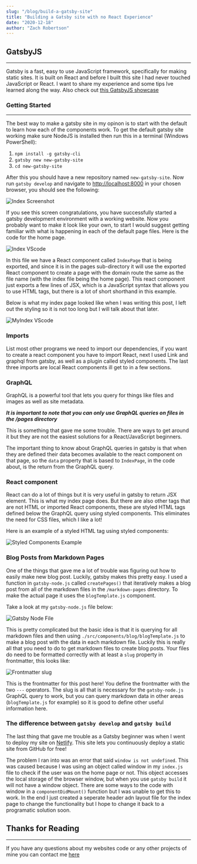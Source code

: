 ```yaml
---
slug: "/blog/build-a-gatsby-site"
title: "Building a Gatsby site with no React Experience"
date: "2020-12-18"
author: "Zach Robertson"
---
```


## GatsbyJS

*********************************

Gatsby is a fast, easy to use JavaScript framework, specifically for making static sites. It is built on React and before I built this site I had never touched JavaScript or React. I want to share my experience and some tips Ive learned along the way. Also check out [this GatsbyJS showcase](https://www.gatsbyjs.com/showcase/)

### Getting Started

*********************************
The best way to make a gatsby site in my opinon is to start with the default to learn how each of the components work.
To get the default gatsby site working make sure NodeJS is installed then run this in a terminal (Windows PowerShell):

1. `npm install -g gatsby-cli`
2. `gatsby new new-gatsby-site`
3. `cd new-gatsby-site`

After this you should have a new repository named `new-gatsby-site`. Now run `gatsby develop` and navigate to [http://localhost:8000](http://localhost:8000) in your chosen browser, you should see the following:

![Index Screenshot](../images/buildingGatsbySite/starter-default.png)

If you see this screen congratulations, you have successfully started a gatsby development environment with a working website. Now you probably want to make it look like your own, to start I would suggest getting familiar with what is happening in each of the default page files. Here is the code for the home page.

![Index VScode](../images/buildingGatsbySite/index-vscode.png)

In this file we have a React component called `IndexPage` that is being exported, and since it is in the pages sub-directory it will use the exported React component to create a page with the domain route the same as the file name (with the index file being the home page). This react component just exports a few lines of JSX, which is a JavaScript syntax that allows you to use HTML tags, but there is a lot of short shorthand in this example.

Below is what my index page looked like when I was writing this post, I left out the styling so it is not too long but I will talk about that later.

![MyIndex VScode](../images/buildingGatsbySite/myindex-vscode.png)

### Imports

List most other programs we need to import our dependencies, if you want to create a react component you have to import React, next I used Link and graphql from gatsby, as well as a plugin called styled components. The last three imports are local React components ill get to in a few sections.

### GraphQL

GraphQL is a powerful tool that lets you query for things like files and images as well as site metadata.

***It is important to note that you can only use GraphQL queries on files in the /pages directory***

This is something that gave me some trouble. There are ways to get around it but they are not the easiest solutions for a React/JavaScript beginners.

The important thing to know about GraphQL queries in gatsby is that when they are defined their data becomes available to the react component on that page, so the `data` property that is based to `IndexPage`, in the code about, is the return from the GraphQL query.

### React component

React can do a lot of things but it is very useful in gatsby to return JSX element. This is what my index page does. But there are also other tags that are not HTML or imported React components, these are styled HTML tags defined below the GraphQL query using styled components. This eliminates the need for CSS files, which I like  a lot!

Here is an example of a styled HTML tag using styled components:

![Styled Components Example](../images/buildingGatsbySite/styled-components.png)

### Blog Posts from Markdown Pages

One of the things that gave me a lot of trouble was figuring out how to easily make new blog post. Luckily, gatsby makes this pretty easy. I used a function in `gatsby-node.js` called `createPages()` that iteratively makes a blog post from all of the markdown files in the `/markdown-pages` directory. To make the actual page it uses the `blogTemplate.js`  component.

Take a look at my `gatsby-node.js` file below:

![Gatsby Node File](../images/buildingGatsbySite/gatsby-node.png)

This is pretty complicated but the basic idea is that it is querying for all markdown files and then using `./src/components/blog/blogTemplate.js` to make a blog post with the data in each markdown file. Luckily this is really all that you need to do to get markdown files to create blog posts. Your files do need to be formatted correctly with at least a `slug` property in frontmatter, this looks like:

![Frontmatter slug](../images/buildingGatsbySite/frontmatter.png)

This is the frontmatter for this post here! You define the frontmatter with the two `---` operators. The slug is all that is necessary for the `gatsby-node.js` GraphQL query to work, but you can query markdown data in other areas (`blogTemplate.js` for example) so it is good to define other useful information here.

### The difference between `gatsby develop` and `gatsby build`

The last thing that gave me trouble as a Gatsby beginner was when I went to deploy my site on [Netlify](https://netlify.com). This site lets you continuously deploy a static site from GitHub for free!

The problem I ran into was an error that said `window is not undefined`. This was caused because I was using an object called window in my `index.js` file to check if the user was on the home page or not. This object accesses the local storage of the browser window, but when you use `gatsby build` it will not have a window object. There are some ways to the code with window in a `componentDidMount()` function but I was unable to get this to work. In the end I just created a seperate header adn layout file for the index page to change the functionality but I hope to change it back to a programatic solution soon.

## Thanks for Reading

*********************************

If you have any questions about my websites code or any other projects of mine you can contact me [here](https://zachrobertson.tech/contact)
